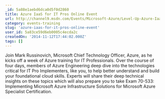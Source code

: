 ```yaml
---
_id: 5a88e1aebd6dca0d5f0d2860
title: Azure IaaS for IT Pros Online Event
url: http://channel9.msdn.com/Events/Microsoft-Azure/Level-Up-Azure-IaaS-for-IT-Pros
category: events-training
slug: 'azure-iaas-for-it-pros-online-event'
user_id: 5a83ce59d6eb0005c4ecda2c
createdOn: '2014-11-12T17:44:02.000Z'
tags: []
---
```


Join Mark Russinovich, Microsoft Chief Technology Officer, Azure, as he kicks off a week of Azure training for IT Professionals.  Over the course of four days, members of Azure Engineering deep dive into the technologies critical for IT Pro Implementers, like you, to help better understand and build your foundational cloud skills.  Experts will share their deep technical insights on these topics which will also prepare you to  take Exam 70-533: Implementing Microsoft Azure Infrastructure Solutions for Microsoft Azure Specialist Certification.   
